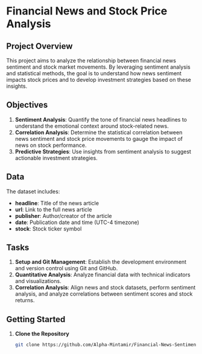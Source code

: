 # Financial News and Stock Price Analysis

## Project Overview

This project aims to analyze the relationship between financial news sentiment and stock market movements. By leveraging sentiment analysis and statistical methods, the goal is to understand how news sentiment impacts stock prices and to develop investment strategies based on these insights.

## Objectives

1. **Sentiment Analysis**: Quantify the tone of financial news headlines to understand the emotional context around stock-related news.
2. **Correlation Analysis**: Determine the statistical correlation between news sentiment and stock price movements to gauge the impact of news on stock performance.
3. **Predictive Strategies**: Use insights from sentiment analysis to suggest actionable investment strategies.

## Data

The dataset includes:

- **headline**: Title of the news article
- **url**: Link to the full news article
- **publisher**: Author/creator of the article
- **date**: Publication date and time (UTC-4 timezone)
- **stock**: Stock ticker symbol

## Tasks

1. **Setup and Git Management**: Establish the development environment and version control using Git and GitHub.
2. **Quantitative Analysis**: Analyze financial data with technical indicators and visualizations.
3. **Correlation Analysis**: Align news and stock datasets, perform sentiment analysis, and analyze correlations between sentiment scores and stock returns.

## Getting Started

1. **Clone the Repository**

   ```bash
   git clone https://github.com/Alpha-Mintamir/Financial-News-Sentiment-Stock-Market-Analysis/
